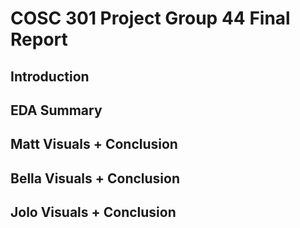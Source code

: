 # COSC 301 Project Group 44 Final Report

## Introduction


## EDA Summary


## Matt Visuals + Conclusion


## Bella Visuals + Conclusion


## Jolo Visuals + Conclusion